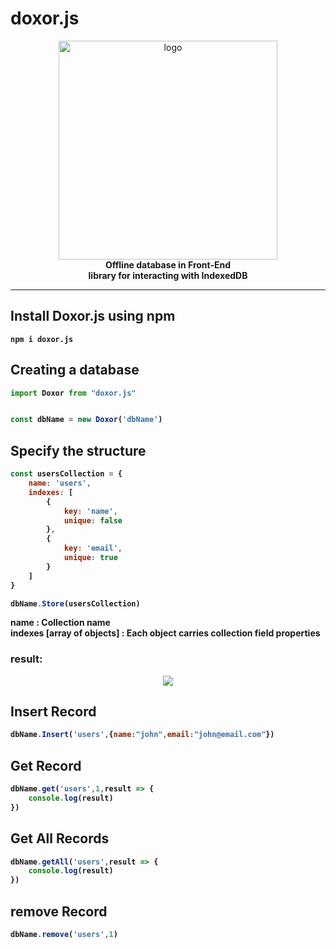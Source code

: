 # doxor.js
<p align="center">
  <img src="https://i.ibb.co/TgBQ8TR/doxor.png" width="350" alt="logo"/>
  <br/> 
    <b>Offline database in Front-End <br/> library for interacting with IndexedDB<b/>

</p>
<hr/>

## Install Doxor.js using npm

```
npm i doxor.js
```

## Creating a database

```javascript
import Doxor from "doxor.js"


const dbName = new Doxor('dbName')
```

## Specify the structure

```javascript
const usersCollection = {
    name: 'users',
    indexes: [
        {
            key: 'name',
            unique: false
        },
        {
            key: 'email',
            unique: true
        }
    ]
}

dbName.Store(usersCollection)
```

<p>
<b>name :</b> Collection name<br/>
<b>indexes [array of objects] :</b> Each object carries collection field properties<br/>

</p>

### result:
<p align="center">
<img src="https://i.ibb.co/wWzm8LH/Screen-Shot-2022-07-18-at-11-27-18-PM.png"/>
</p>

## Insert Record

```javascript
dbName.Insert('users',{name:"john",email:"john@email.com"})
```

## Get Record

```javascript
dbName.get('users',1,result => {
    console.log(result)
})
```

## Get All Records

```javascript
dbName.getAll('users',result => {
    console.log(result)
})
```

## remove Record

```javascript
dbName.remove('users',1)
```


